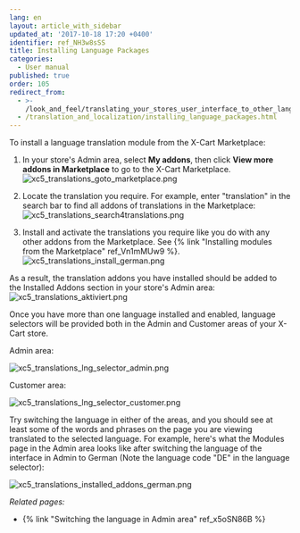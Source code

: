```yaml
---
lang: en
layout: article_with_sidebar
updated_at: '2017-10-18 17:20 +0400'
identifier: ref_NH3w8sSS
title: Installing Language Packages
categories:
  - User manual
published: true
order: 105
redirect_from:
  - >-
    /look_and_feel/translating_your_stores_user_interface_to_other_languages.html
  - /translation_and_localization/installing_language_packages.html
---
```

To install a language translation module from the X-Cart Marketplace:

1.  In your store's Admin area, select **My addons**, then click __View more addons in Marketplace__ to go to the X-Cart Marketplace.
    ![xc5_translations_goto_marketplace.png]({{site.baseurl}}/attachments/ref_NH3w8sSS/xc5_translations_goto_marketplace.png)

2.  Locate the translation you require. For example, enter "translation" in the search bar to find all addons of translations in the Marketplace:
    ![xc5_translations_search4translations.png]({{site.baseurl}}/attachments/ref_NH3w8sSS/xc5_translations_search4translations.png)

3.  Install and activate the translations you require like you do with any other addons from the Marketplace. See {% link "Installing modules from the Marketplace" ref_Vn1mMUw9 %}.
    ![xc5_translations_install_german.png]({{site.baseurl}}/attachments/ref_NH3w8sSS/xc5_translations_install_german.png)

As a result, the translation addons you have installed should be added to the Installed Addons section in your store's Admin area:
    ![xc5_translations_aktiviert.png]({{site.baseurl}}/attachments/ref_NH3w8sSS/xc5_translations_aktiviert.png)

Once you have more than one language installed and enabled, language selectors will be provided both in the Admin and Customer areas of your X-Cart store.

Admin area:

   ![xc5_translations_lng_selector_admin.png]({{site.baseurl}}/attachments/ref_NH3w8sSS/xc5_translations_lng_selector_admin.png)

Customer area:

   ![xc5_translations_lng_selector_customer.png]({{site.baseurl}}/attachments/ref_NH3w8sSS/xc5_translations_lng_selector_customer.png)

Try switching the language in either of the areas, and you should see at least some of the words and phrases on the page you are viewing translated to the selected language. For example, here's what the Modules page in the Admin area looks like after switching the language of the interface in Admin to German (Note the language code "DE" in the language selector):

   ![xc5_translations_installed_addons_german.png]({{site.baseurl}}/attachments/ref_NH3w8sSS/xc5_translations_installed_addons_german.png)


_Related pages:_

*   {% link "Switching the language in Admin area" ref_x5oSN86B %}
